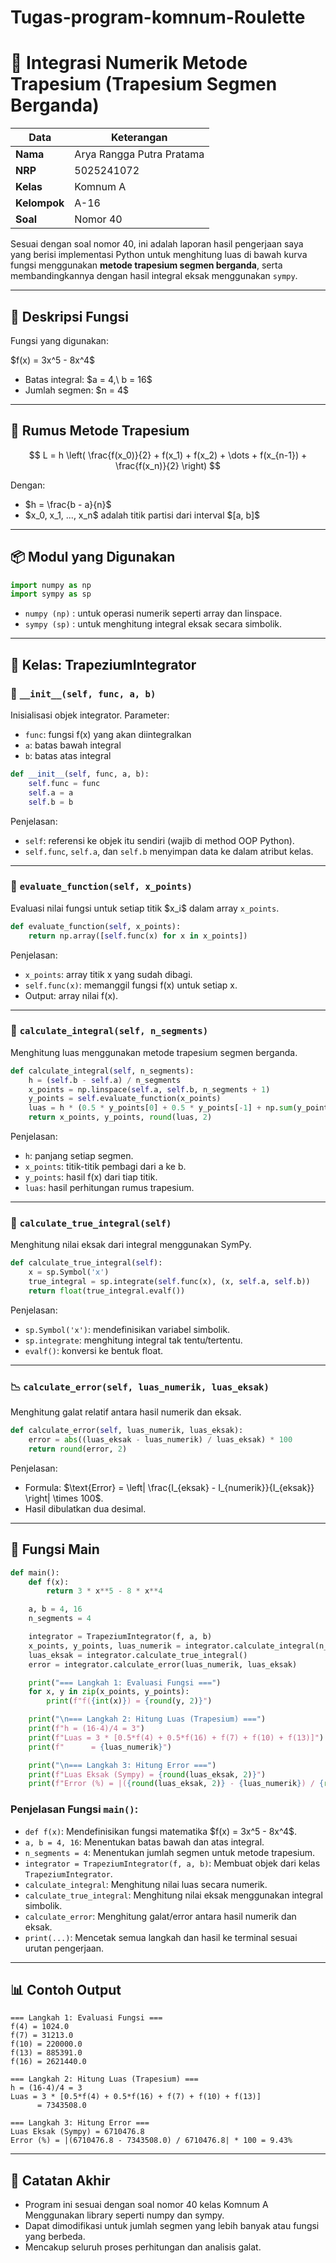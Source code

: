 # Tugas-program-komnum-Roulette
# 📐 Integrasi Numerik Metode Trapesium (Trapesium Segmen Berganda)

| Data       | Keterangan              |
|------------|-------------------------|
| **Nama**   | Arya Rangga Putra Pratama|
| **NRP**    | 5025241072              |
| **Kelas**  | Komnum A                |
| **Kelompok** | A-16                   |
| **Soal**   | Nomor 40                |  

Sesuai dengan soal nomor 40, ini adalah laporan hasil pengerjaan saya yang berisi implementasi Python untuk menghitung luas di bawah kurva fungsi menggunakan **metode trapesium segmen berganda**, serta membandingkannya dengan hasil integral eksak menggunakan `sympy`.

---

## 📘 Deskripsi Fungsi

Fungsi yang digunakan:

\$f(x) = 3x^5 - 8x^4\$

* Batas integral: \$a = 4,\ b = 16\$
* Jumlah segmen: \$n = 4\$

---

## 📐 Rumus Metode Trapesium

$$
L = h \left( \frac{f(x_0)}{2} + f(x_1) + f(x_2) + \dots + f(x_{n-1}) + \frac{f(x_n)}{2} \right)
$$

Dengan:

* \$h = \frac{b - a}{n}\$
* \$x\_0, x\_1, ..., x\_n\$ adalah titik partisi dari interval $\[a, b]\$

---

## 📦 Modul yang Digunakan

```python
import numpy as np
import sympy as sp
```

* `numpy (np)` : untuk operasi numerik seperti array dan linspace.
* `sympy (sp)` : untuk menghitung integral eksak secara simbolik.

---

## 🧩 Kelas: TrapeziumIntegrator

### 🔧 `__init__(self, func, a, b)`

Inisialisasi objek integrator. Parameter:

* `func`: fungsi f(x) yang akan diintegralkan
* `a`: batas bawah integral
* `b`: batas atas integral

```python
def __init__(self, func, a, b):
    self.func = func
    self.a = a
    self.b = b
```

Penjelasan:

* `self`: referensi ke objek itu sendiri (wajib di method OOP Python).
* `self.func`, `self.a`, dan `self.b` menyimpan data ke dalam atribut kelas.

---

### 📍 `evaluate_function(self, x_points)`

Evaluasi nilai fungsi untuk setiap titik \$x\_i\$ dalam array `x_points`.

```python
def evaluate_function(self, x_points):
    return np.array([self.func(x) for x in x_points])
```

Penjelasan:

* `x_points`: array titik x yang sudah dibagi.
* `self.func(x)`: memanggil fungsi f(x) untuk setiap x.
* Output: array nilai f(x).

---

### 📐 `calculate_integral(self, n_segments)`

Menghitung luas menggunakan metode trapesium segmen berganda.

```python
def calculate_integral(self, n_segments):
    h = (self.b - self.a) / n_segments
    x_points = np.linspace(self.a, self.b, n_segments + 1)
    y_points = self.evaluate_function(x_points)
    luas = h * (0.5 * y_points[0] + 0.5 * y_points[-1] + np.sum(y_points[1:-1]))
    return x_points, y_points, round(luas, 2)
```

Penjelasan:

* `h`: panjang setiap segmen.
* `x_points`: titik-titik pembagi dari a ke b.
* `y_points`: hasil f(x) dari tiap titik.
* `luas`: hasil perhitungan rumus trapesium.

---

### 🎯 `calculate_true_integral(self)`

Menghitung nilai eksak dari integral menggunakan SymPy.

```python
def calculate_true_integral(self):
    x = sp.Symbol('x')
    true_integral = sp.integrate(self.func(x), (x, self.a, self.b))
    return float(true_integral.evalf())
```

Penjelasan:

* `sp.Symbol('x')`: mendefinisikan variabel simbolik.
* `sp.integrate`: menghitung integral tak tentu/tertentu.
* `evalf()`: konversi ke bentuk float.

---

### 📉 `calculate_error(self, luas_numerik, luas_eksak)`

Menghitung galat relatif antara hasil numerik dan eksak.

```python
def calculate_error(self, luas_numerik, luas_eksak):
    error = abs((luas_eksak - luas_numerik) / luas_eksak) * 100
    return round(error, 2)
```

Penjelasan:

* Formula: \$\text{Error} = \left| \frac{I\_{eksak} - I\_{numerik}}{I\_{eksak}} \right| \times 100\$.
* Hasil dibulatkan dua desimal.

---

## 🚀 Fungsi Main

```python
def main():
    def f(x):
        return 3 * x**5 - 8 * x**4

    a, b = 4, 16
    n_segments = 4

    integrator = TrapeziumIntegrator(f, a, b)
    x_points, y_points, luas_numerik = integrator.calculate_integral(n_segments)
    luas_eksak = integrator.calculate_true_integral()
    error = integrator.calculate_error(luas_numerik, luas_eksak)

    print("=== Langkah 1: Evaluasi Fungsi ===")
    for x, y in zip(x_points, y_points):
        print(f"f({int(x)}) = {round(y, 2)}")

    print("\n=== Langkah 2: Hitung Luas (Trapesium) ===")
    print(f"h = (16-4)/4 = 3")
    print(f"Luas = 3 * [0.5*f(4) + 0.5*f(16) + f(7) + f(10) + f(13)]")
    print(f"      = {luas_numerik}")

    print("\n=== Langkah 3: Hitung Error ===")
    print(f"Luas Eksak (Sympy) = {round(luas_eksak, 2)}")
    print(f"Error (%) = |({round(luas_eksak, 2)} - {luas_numerik}) / {round(luas_eksak, 2)}| * 100 = {error}%")
```

### Penjelasan Fungsi `main()`:

* `def f(x)`: Mendefinisikan fungsi matematika \$f(x) = 3x^5 - 8x^4\$.
* `a, b = 4, 16`: Menentukan batas bawah dan atas integral.
* `n_segments = 4`: Menentukan jumlah segmen untuk metode trapesium.
* `integrator = TrapeziumIntegrator(f, a, b)`: Membuat objek dari kelas `TrapeziumIntegrator`.
* `calculate_integral`: Menghitung nilai luas secara numerik.
* `calculate_true_integral`: Menghitung nilai eksak menggunakan integral simbolik.
* `calculate_error`: Menghitung galat/error antara hasil numerik dan eksak.
* `print(...)`: Mencetak semua langkah dan hasil ke terminal sesuai urutan pengerjaan.

---

## 📊 Contoh Output

```
=== Langkah 1: Evaluasi Fungsi ===
f(4) = 1024.0
f(7) = 31213.0
f(10) = 220000.0
f(13) = 885391.0
f(16) = 2621440.0

=== Langkah 2: Hitung Luas (Trapesium) ===
h = (16-4)/4 = 3
Luas = 3 * [0.5*f(4) + 0.5*f(16) + f(7) + f(10) + f(13)]
      = 7343508.0

=== Langkah 3: Hitung Error ===
Luas Eksak (Sympy) = 6710476.8
Error (%) = |(6710476.8 - 7343508.0) / 6710476.8| * 100 = 9.43%
```

---

## 📘 Catatan Akhir

* Program ini sesuai dengan soal nomor 40 kelas Komnum A Menggunakan library seperti numpy dan sympy.
* Dapat dimodifikasi untuk jumlah segmen yang lebih banyak atau fungsi yang berbeda.
* Mencakup seluruh proses perhitungan dan analisis galat.
